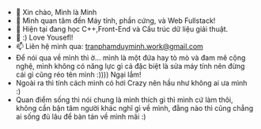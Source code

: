 - 👋 Xin chào, Mình là Minh
- 👀 Mình quan tâm đến Máy tính, phần cứng, và Web Fullstack!
- 🌱 Hiện tại đang học C++,Front-End và Cấu trúc dữ liệu giải thuật.
- 💞️ :) Love Yousefl! 
- 📫 Liên hệ mình qua: tranphamduyminh.work@gmail.com
- Để nói qua về mình thì ờ... mình là một đứa hay tò mò và đam mê cộng nghệ, mình không có năng lực gì cả đặc biệt là sửa máy tính nên đừng cái gì cũng réo tên mình :)))) Ngại lắm!
- Ngoài ra thì tính cách mình có hơi Crazy nên hầu như không ai ưa mình :)
- Quan điểm sống thì nói chung là mình thích gì thì mình cứ làm thôi, không cần bận tâm người khác nghĩ gì về mình, đằng nào thì cũng chẳng ai sống đủ lâu để bàn tán về mình mãi :)

<!---
tranphamduyminh-dev/tranphamduyminh-dev is a ✨ special ✨ repository because its `README.md` (this file) appears on your GitHub profile.
You can click the Preview link to take a look at your changes.
--->
